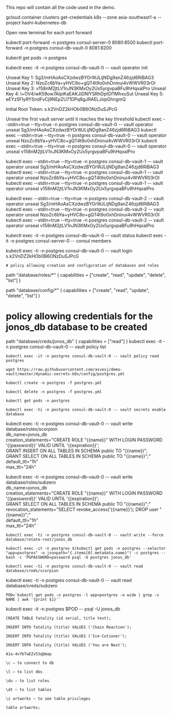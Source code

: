 This repo will contain all the code used in the demo.

gcloud container clusters get-credentials k8s --zone asia-southeast1-a  --project hashi-kubernetes-db

Open new terminal for each port forward

kubectl port-forward -n postgres consul-server-0 8080:8500
kubectl port-forward -n postgres consul-db-vault-0 8081:8200

kubectl get pods -n postgres

kubectl exec -it -n postgres consul-db-vault-0 -- vault operator init

Unseal Key 1: Sg3/mHAoAsCXzdwzBYOrWJLijNDg9anZ46zjd6RiBAG3
Unseal Key 2: NzoZc6bYa+yHVC8o+gQT4t9o0xhDninui4vWWVR03rOI
Unseal Key 3: v158nM2jtLV1nJN3KMxOy2Ux5yrgvpaBFu9hHqxalPro
Unseal Key 4: l+OV4/wK59ow7AlpiKaEAKJiDNlYSRhDptGf1MhxuSut
Unseal Key 5: eEYz5FIyRYSndFvCj9NEpZU71DPq8gJRAELJopGhngmQ

Initial Root Token: s.k2VnDZ2kHOb0B6ONzDuSJPcG

Unseal the first vault server until it reaches the key threshold
kubectl exec --stdin=true --tty=true -n postgres consul-db-vault-0 -- vault operator unseal Sg3/mHAoAsCXzdwzBYOrWJLijNDg9anZ46zjd6RiBAG3
kubectl exec --stdin=true --tty=true -n postgres consul-db-vault-0 -- vault operator unseal NzoZc6bYa+yHVC8o+gQT4t9o0xhDninui4vWWVR03rOI
kubectl exec --stdin=true --tty=true -n postgres consul-db-vault-0 -- vault operator unseal v158nM2jtLV1nJN3KMxOy2Ux5yrgvpaBFu9hHqxalPro

kubectl exec --stdin=true --tty=true -n postgres consul-db-vault-1 -- vault operator unseal Sg3/mHAoAsCXzdwzBYOrWJLijNDg9anZ46zjd6RiBAG3
kubectl exec --stdin=true --tty=true -n postgres consul-db-vault-1 -- vault operator unseal NzoZc6bYa+yHVC8o+gQT4t9o0xhDninui4vWWVR03rOI
kubectl exec --stdin=true --tty=true -n postgres consul-db-vault-1 -- vault operator unseal v158nM2jtLV1nJN3KMxOy2Ux5yrgvpaBFu9hHqxalPro

kubectl exec --stdin=true --tty=true -n postgres consul-db-vault-2 -- vault operator unseal Sg3/mHAoAsCXzdwzBYOrWJLijNDg9anZ46zjd6RiBAG3
kubectl exec --stdin=true --tty=true -n postgres consul-db-vault-2 -- vault operator unseal NzoZc6bYa+yHVC8o+gQT4t9o0xhDninui4vWWVR03rOI
kubectl exec --stdin=true --tty=true -n postgres consul-db-vault-2 -- vault operator unseal v158nM2jtLV1nJN3KMxOy2Ux5yrgvpaBFu9hHqxalPro
	
kubectl exec -it -n postgres consul-db-vault-0 -- vault status
kubectl exec -it -n postgres consul-server-0 -- consul members

kubectl exec -ti -n postgres consul-db-vault-0 -- vault login  s.k2VnDZ2kHOb0B6ONzDuSJPcG
	
	# policy allowing creation and configuration of databases and roles
path "database/roles/*" {
  capabilities = ["create", "read", "update", "delete", "list"] 
}

path "database/config/*" {
  capabilities = ["create", "read", "update", "delete", "list"] 
}

# policy allowing credentials for the jonos_db database to be created 
path "database/creds/jonos_db" {
  capabilities = ["read"] 
}
	kubectl exec -it -n postgres consul-db-vault-0 -- vault policy list

	kubectl exec -it -n postgres consul-db-vault-0 -- vault policy read postgres

	wget https://raw.githubusercontent.com/asvesj/demo-vault/master/dynamic-secrets-k8s/config/postgres.yml

	kubectl create -n postgres -f postgres.yml 

	kubectl delete -n postgres -f postgres.yml

	kubectl get pods -n postgres 

	kubectl exec -ti -n postgres consul-db-vault-0 -- vault secrets enable database

kubectl exec -ti -n postgres consul-db-vault-0 -- vault write database/roles/scorpion  \
    db_name=jonos_db \
    creation_statements="CREATE ROLE \"{{name}}\" WITH LOGIN PASSWORD '{{password}}' VALID UNTIL '{{expiration}}'; \
    GRANT INSERT ON ALL TABLES IN SCHEMA public TO \"{{name}}\"; \
    GRANT SELECT ON ALL TABLES IN SCHEMA public TO \"{{name}}\";" \
    default_ttl="1h" \
    max_ttl="24h"

kubectl exec -ti -n postgres consul-db-vault-0 -- vault write database/roles/subzero \
    db_name=jonos_db \
    creation_statements="CREATE ROLE \"{{name}}\" WITH LOGIN PASSWORD '{{password}}' VALID UNTIL '{{expiration}}'; \
    GRANT SELECT ON ALL TABLES IN SCHEMA public TO \"{{name}}\";" \
    revocation_statements="SELECT revoke_access('{{name}}'); DROP user \"{{name}}\";"\
    default_ttl="1h" \
    max_ttl="24h"

	kubectl exec -ti -n postgres consul-db-vault-0 -- vault write --force database/rotate-root/jonos_db

	kubectl exec -it -n postgres $(kubectl get pods -n postgres --selector "app=postgres" -o jsonpath="{.items[0].metadata.name}") -c postgres -- bash -c 'PGPASSWORD=password psql -U postgres jonos_db'

	kubectl exec -ti -n postgres consul-db-vault-0 -- vault read database/creds/scorpion

kubectl exec -ti -n postgres consul-db-vault-0 -- vault read database/creds/subzero
	
	POD=`kubectl get pods -n postgres -l app=postgres -o wide | grep -v NAME | awk '{print $1}'`
  	
kubectl exec -it -n postgres $POD -- psql -U  jonos_db

	CREATE TABLE fatality (id serial, title text);

	INSERT INTO fatality (title) VALUES ('Chain Reaction');

	INSERT INTO fatality (title) VALUES ('Ice-Cutioner');

	INSERT INTO fatality (title) VALUES ('You are Next');

	A1a-4vYbTwEZv53qQmap
	
	\c – to connect to db

	\l – to list dbs

	\du – to list roles

	\dt – to list tables

	\z artworks – to see table privileges

	table artworks;
